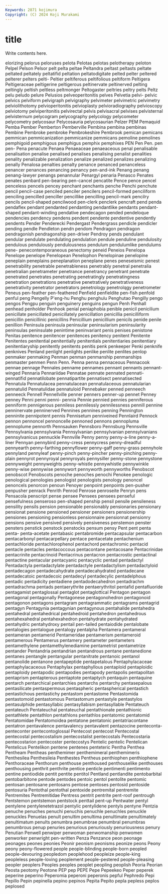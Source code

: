 ```yaml
---
Keywords: 2871 kojimura
Copyright: (C) 2024 Koji Murakami
---
```


# title

Write contents here.



elorizing pelorus peloruses pelota Pelotas pelotas pelotherapy peloton Pelpel Pelson
Pelsor pelt pelta peltae Peltandra peltast peltasts peltate peltated peltately
peltatifid peltation peltatodigitate pelted pelter peltered pelterer pelters pelti- Peltier
peltiferous peltifolious peltiform Peltigera Peltigeraceae peltigerine peltigerous peltinervate peltinerved pelting
peltingly peltish peltless peltmonger Peltogaster peltries peltry pelts Peltz pelu
peludo pelure Pelusios pelveoperitonitis pelves Pelvetia pelvi- pelvic pelvics pelviform
pelvigraph pelvigraphy pelvimeter pelvimetric pelvimetry pelviolithotomy pelvioperitonitis pelvioplasty pelvioradiography pelvioscopy
pelviotomy pelviperitonitis pelvirectal pelvis pelvisacral pelvises pelvisternal pelvisternum pelycogram pelycography
pelycology pelycometer pelycometry pelycosaur Pelycosauria pelycosaurian Pelzer PEM Pemaquid Pemba
Pember Pemberton Pemberville Pembina pembina pembinas Pembine Pembroke pembroke Pembrokeshire
Pembrook pemican pemicans pemmican pemmicanization pemmicanize pemmicans pemoline pemolines pemphigoid
pemphigous pemphigus pemphix pemphixes PEN Pen Pen. pen pen- Pena
penacute Penaea Penaeaceae penaeaceous penal penalisable penalisation penalise penalised penalises
penalising penalist penalities penality penalizable penalization penalize penalized penalizes penalizing
penally Penalosa penalties penalty penance penanced penanceless penancer penances penancing
penancy pen-and-ink Penang penang penang-lawyer penangs penannular Penargyl penaria Penasco
Penates penates penbard pen-bearing pen-cancel pencatite Pence pence pencel penceless
pencels pencey penchant penchants penche Penchi penchute pencil pencil-case penciled
penciler pencilers pencil-formed penciliform penciling pencilled penciller pencillike pencilling pencil-mark
pencilry pencils pencil-shaped pencilwood pen-clerk penclerk pencraft pend penda pendaflex
pendant pendanted pendanting pendantlike pendants pendant-shaped pendant-winding pendative pendecagon pended
pendeloque pendencies pendency pendens pendent pendente pendentive pendently pendents Pender
Penderecki Pendergast Pendergrass pendicle pendicler pending pendle Pendleton pendn pendom
Pendragon pendragon pendragonish pendragonship pen-driver Pendroy pends pendulant pendular pendulate
pendulating pendulation pendule penduline pendulosity pendulous pendulously pendulousness pendulum pendulumlike
pendulums pene- penecontemporaneous penectomy peneid Peneios Penelopa Penelope penelope Penelopean
Penelophon Penelopinae penelopine peneplain peneplains peneplanation peneplane penes peneseismic penest
penetrability penetrable penetrableness penetrably penetral penetralia penetralian penetrameter penetrance penetrancy
penetrant penetrate penetrated penetrates penetrating penetratingly penetratingness penetration penetrations penetrative
penetratively penetrativeness penetrativity penetrator penetrators penetrology penetrolqgy penetrometer Peneus pen-feather
pen-feathered Penfield penfieldite pen-fish penfold penful peng Pengelly P'eng-hu Penghu
penghulu Penghutao Pengilly pengo pengos Pengpu penguin penguinery penguins pengun
Penh Penhall penhead penholder Penhook penial peniaphobia penible penicil penicilium
penicillate penicillated penicillately penicillation penicillia penicilliform penicillin penicillinic penicillins Penicillium
penicillium penicils penide penile penillion Peninsula peninsula peninsular peninsularism peninsularity
peninsulas peninsulate penintime peninvariant penis penises penistone Penitas penitence penitencer
penitences penitency penitent Penitente Penitentes penitential penitentially penitentials penitentiaries penitentiary
penitentiaryship penitently penitents penitis penk penkeeper Penki penknife penknives Penland
penlight penlights penlike penlite penlites penlop penmaker penmaking Penman penman
penmanship penmanships penmaster penmen Penn Penn. Penna penna pennaceous Pennacook
pennae pennage Pennales penname pennames pennant pennants pennant-winged Pennaria Pennariidae
Pennatae pennate pennated pennati- pennatifid pennatilobate pennatipartite pennatisect pennatisected Pennatula
Pennatulacea pennatulacean pennatulaceous pennatularian pennatulid Pennatulidae pennatuloid Pennebaker penned penneech
penneeck Pennell Pennellville penner penners penner-up pennet Penney penney Penni
penni penni- pennia Pennie pennied pennies penniferous penniform pennigerous penniless
pennilessly pennilessness pennill pennine penninervate penninerved Pennines pennines penning Pennington
penninite pennipotent pennis Pennisetum penniveined Pennlaird Pennock pennon pennoncel pennoncelle
pennoned pennons pennopluma pennoplume pennorth Pennsauken Pennsboro Pennsburg Pennsville Pennsylvania
pennsylvania Pennsylvanian pennsylvanian pennsylvanians pennsylvanicus pennuckle Pennville Penny penny penny-a-line
penny-a-liner Pennyan pennybird penny-cress pennycress penny-dreadful pennyearth penny-farthing pennyflower penny-gaff
penny-grass pennyhole pennyland pennyleaf penny-pinch penny-pincher penny-pinching penny-plain pennyrot pennyroyal
pennyroyals pennysiller penny-stone pennystone pennyweight pennyweights penny-whistle pennywhistle pennywinkle penny-wise
pennywise pennywort pennyworth pennyworths Penobscot penobscot Penobscots penoche penoches penochi
Penokee penologic penological penologies penologist penologists penology penoncel penoncels penorcon
penoun Penoyer penpoint penpoints pen-pusher penpusher penrack Penrith Penrod Penrose
penroseite Penryn pens Pensacola penscript pense pensee Pensees pensees penseful
pensefulness penseroso pen-shaped penship pensil pensile pensileness pensility pensils pension
pensionable pensionably pensionaries pensionary pensionat pensione pensioned pensioner pensioners pensionership
pensiones pensioning pensionless pensionnaire pensionnat pensionry pensions pensive pensived pensively
pensiveness penstemon penster pensters penstick penstock penstocks pensum pensy Pent
pent penta penta- penta-acetate pentabasic pentabromide pentacapsular pentacarbon pentacarbonyl pentacarpellary
pentace pentacetate pentachenium pentachloride pentachlorophenol pentachord pentachromic pentacid pentacle pentacles
pentacoccous pentacontane pentacosane Pentacrinidae pentacrinite pentacrinoid Pentacrinus pentacron pentacrostic pentactinal
pentactine pentacular pentacyanic pentacyclic pentad pentadactyl Pentadactyla pentadactylate pentadactyle pentadactylism
pentadactyloid pentadecagon pentadecahydrate pentadecahydrated pentadecane pentadecatoic pentadecoic pentadecyl pentadecylic pentadelphous
pentadic pentadicity pentadiene pentadodecahedron pentadrachm pentadrachma pentads pentaerythrite pentaerythritol pentafid
pentafluoride pentagamist pentaglossal pentaglot pentaglottical Pentagon pentagon pentagonal pentagonally Pentagonese
pentagonohedron pentagonoid pentagonon pentagons pentagram pentagrammatic pentagrams pentagrid pentagyn Pentagynia
pentagynian pentagynous pentahalide pentahedra pentahedral pentahedrical pentahedroid pentahedron pentahedrous pentahexahedral
pentahexahedron pentahydrate pentahydrated pentahydric pentahydroxy pentail pen-tailed pentaiodide pentalobate pentalogies
pentalogue pentalogy pentalpha Pentamera pentameral pentameran pentamerid Pentameridae pentamerism pentameroid
pentamerous Pentamerus pentamery pentameter pentameters pentamethylene pentamethylenediamine pentametrist pentametrize pentander
Pentandria pentandrian pentandrous pentane pentanedione pentanes pentangle pentangular pentanitrate pentanoic
pentanol pentanolide pentanone pentapeptide pentapetalous Pentaphylacaceae pentaphylacaceous Pentaphylax pentaphyllous pentaploid
pentaploidic pentaploidy pentapodic pentapodies pentapody pentapolis pentapolitan pentaprism pentapterous pentaptote
pentaptych pentaquin pentaquine pentarch pentarchical pentarchies pentarchs pentarchy pentasepalous pentasilicate
pentaspermous pentaspheric pentaspherical pentastich pentastichous pentastichy pentastom pentastome Pentastomida pentastomoid
pentastomous Pentastomum pentastyle pentastylos pentasulphide pentasyllabic pentasyllabism pentasyllable Pentateuch pentateuch
Pentateuchal pentateuchal pentathionate pentathionic pentathlete pentathlon pentathlons pentathlos pentatomic pentatomid
Pentatomidae Pentatomoidea pentatone pentatonic pentatriacontane pentatron pentavalence pentavalency pentavalent pentazocine
penteconta- penteconter pentecontoglossal Pentecost pentecost Pentecostal pentecostal pentecostalism pentecostalist pentecostals
Pentecostaria pentecostarion pentecoster pentecostys Pentelic pentelic Pentelican Pentelicus Pentelikon pentene
pentenes penteteric Pentha Penthea Pentheam Pentheas penthemimer penthemimeral penthemimeris Penthesilea
Penthesileia Penthestes Pentheus penthiophen penthiophene Penthoraceae Penthorum penthouse penthoused penthouselike
penthouses penthousing penthrit penthrite pentice penticle pentimenti pentimento pentine pentiodide
pentit pentite pentitol Pentland pentlandite pentobarbital pentobarbitone pentode pentodes pentoic
pentol pentolite pentomic pentosan pentosane pentosans pentose pentoses pentosid pentoside
pentosuria Pentothal pentothal pentoxide pentremital pentremite Pentremites Pentremitidae Pentress pentrit
pentrite pent-roof pentrough Pentstemon pentstemon pentstock penttail pent-up Pentwater pentyl
pentylene pentylenetetrazol pentylic pentylidene pentyls pentyne Pentzia penuche penuches penuchi
penuchis penuchle penuchles penuckle penuckles Penuelas penult penultim penultima penultimate
penultimately penultimatum penults penumbra penumbrae penumbral penumbras penumbrous penup penuries
penurious penuriously penuriousness penury Penutian Penwell penwiper penwoman penwomanship penwomen
penworker penwright pen-written Penza Penzance peon peonage peonages peones peonies
Peonir peonism peonisms peonize peons Peony peony peony-flowered people people-blinding
people-born peopled people-devouring peopledom peoplehood peopleize people-king peopleless people-loving peoplement
people-pestered people-pleasing peopler peoplers Peoples peoples peoplet peopling peoplish Peoria
Peorian Peosta peotomy Peotone PEP pep PEPE Pepe Pepeekeo Peper
peperek peperine peperino Peperomia peperoni peperonis pepful Pephredo Pepi Pepillo
Pepin pepinella pepino pepinos Pepita Pepito pepla pepless peplos peplosed
